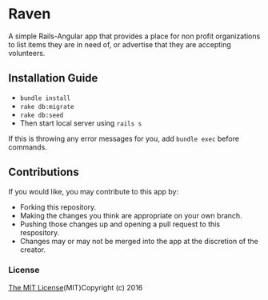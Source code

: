 # Raven

A simple Rails-Angular app that provides a place for non profit organizations to list items they are in need of, or advertise that they are accepting volunteers.

## Installation Guide

* `bundle install`
* `rake db:migrate`
* `rake db:seed`
* Then start local server using `rails s`

If this is throwing any error messages for you, add `bundle exec` before commands.

## Contributions

If you would like, you may contribute to this app by:

* Forking this repository.
* Making the changes you think are appropriate on your own branch.
* Pushing those changes up and opening a pull request to this respository.
* Changes may or may not be merged into the app at the discretion of the creator.

### License

[The MIT License](https://opensource.org/licenses/MIT)(MIT)Copyright (c) 2016
